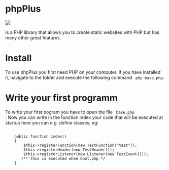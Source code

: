 # phpPlus

<img src= "https://github.com/phpPlus-Officiall/phpPlus/blob/main/baselogo.jpg">

is a PHP library that allows you to create static websites with PHP but has many other great features.

# Install

To use phpPlus you first need PHP on your computer. If you have installed it, navigate to the folder and execute the following command <code> php base.php</code>.


# Write your first programm

To write your first pogram you have to open the file <code> base.php </code>.   Now you can write in the function index your code that will be executed at startup here you can e.g. define classes, eg:

<code>
    public function index()
    {
        $this->registerFunction(new TestFunction("test"));
        $this->registerHeader(new TestHeader());
        $this->registerListener(new Listener(new TestEvent()));
       /** this is executed when boot.php */
    }
</code>



